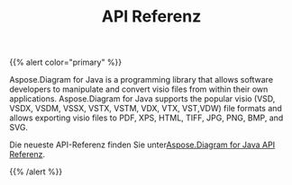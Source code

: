 ﻿---
title: API Referenz
type: docs
weight: 70
url: /de/java/api-reference/
---
{{% alert color="primary" %}} 

Aspose.Diagram for Java is a programming library that allows software developers to manipulate and convert visio files from within their own applications. Aspose.Diagram for Java supports the popular visio (VSD, VSDX, VSDM, VSSX, VSTX, VSTM, VDX, VTX, VST,VDW) file formats and allows exporting visio files to PDF, XPS, HTML, TIFF, JPG, PNG, BMP, and SVG.

Die neueste API-Referenz finden Sie unter[Aspose.Diagram for Java API Referenz](https://reference.aspose.com/diagram/java).

{{% /alert %}}

